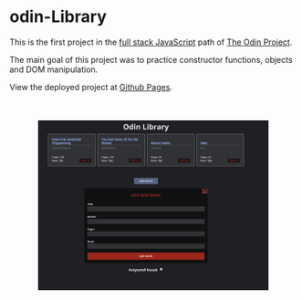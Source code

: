 # odin-Library

This is the first project in the [full stack JavaScript](https://www.theodinproject.com/paths/full-stack-javascript/courses/javascript/lessons/library) path of [The Odin Project](https://www.theodinproject.com/).

The main goal of this project was to practice constructor functions, objects and DOM manipulation.

View the deployed project at [Github Pages](https://github.com/krzysztof-kozak/odin-library).

<img src="https://raw.githubusercontent.com/krzysztof-kozak/odin-library/main/library.png" style="display: block; width: 80%; margin: 50px auto;">